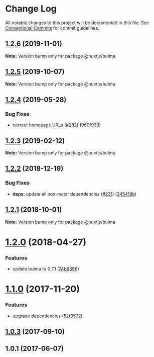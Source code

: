 # Change Log

All notable changes to this project will be documented in this file.
See [Conventional Commits](https://conventionalcommits.org) for commit guidelines.

## [1.2.6](https://github.com/nuxt/modules/compare/@nuxtjs/bulma@1.2.5...@nuxtjs/bulma@1.2.6) (2019-11-01)

**Note:** Version bump only for package @nuxtjs/bulma





## [1.2.5](https://github.com/nuxt/modules/compare/@nuxtjs/bulma@1.2.4...@nuxtjs/bulma@1.2.5) (2019-10-07)

**Note:** Version bump only for package @nuxtjs/bulma





## [1.2.4](https://github.com/nuxt/modules/compare/@nuxtjs/bulma@1.2.3...@nuxtjs/bulma@1.2.4) (2019-05-28)


### Bug Fixes

* correct homepage URLs ([#282](https://github.com/nuxt/modules/issues/282)) ([960f933](https://github.com/nuxt/modules/commit/960f933))





## [1.2.3](https://github.com/nuxt/modules/compare/@nuxtjs/bulma@1.2.2...@nuxtjs/bulma@1.2.3) (2019-02-12)

**Note:** Version bump only for package @nuxtjs/bulma





<a name="1.2.2"></a>
## [1.2.2](https://github.com/nuxt/modules/compare/@nuxtjs/bulma@1.2.1...@nuxtjs/bulma@1.2.2) (2018-12-19)


### Bug Fixes

* **deps:** update all non-major dependencies ([#231](https://github.com/nuxt/modules/issues/231)) ([345418b](https://github.com/nuxt/modules/commit/345418b))





<a name="1.2.1"></a>
## [1.2.1](https://github.com/nuxt/modules/compare/@nuxtjs/bulma@1.2.0...@nuxtjs/bulma@1.2.1) (2018-10-01)

**Note:** Version bump only for package @nuxtjs/bulma





<a name="1.2.0"></a>
# [1.2.0](https://github.com/nuxt/modules/compare/@nuxtjs/bulma@1.1.0...@nuxtjs/bulma@1.2.0) (2018-04-27)


### Features

* update bulma to 0.7.1 ([74b8396](https://github.com/nuxt/modules/commit/74b8396))




<a name="1.1.0"></a>
# [1.1.0](https://github.com/nuxt/modules/compare/@nuxtjs/bulma@1.0.3...@nuxtjs/bulma@1.1.0) (2017-11-20)


### Features

* upgrade dependencies ([52f3572](https://github.com/nuxt/modules/commit/52f3572))




<a name="1.0.3"></a>
## [1.0.3](https://github.com/nuxt/modules/compare/@nuxtjs/bulma@1.0.2...@nuxtjs/bulma@1.0.3) (2017-09-10)




<a name="1.0.1"></a>
## 1.0.1 (2017-06-07)
